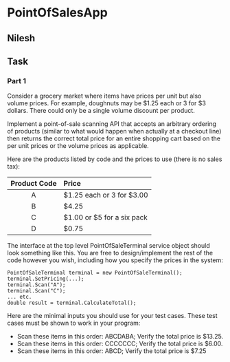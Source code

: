 # PointOfSalesApp

## Nilesh

## Task 
### Part 1
Consider a grocery market where items have prices per unit but also volume prices. For example, doughnuts may be $1.25 each or 3 for $3 dollars. There could only be a single volume discount per product.

Implement a point-of-sale scanning API that accepts an arbitrary ordering of products (similar to what would happen when actually at a checkout line) then returns the correct total price for an entire shopping cart based on the per unit prices or the volume prices as applicable.

Here are the products listed by code and the prices to use (there is no sales tax):

| Product Code  | Price |
| :-----------: | :---- |
| A | $1.25 each or 3 for $3.00 |
| B | $4.25 |
| C | $1.00 or $5 for a six pack |
| D | $0.75 |


The interface at the top level PointOfSaleTerminal service object should look something like this. You are free to design/implement the rest of the code however you wish, including how you specify the prices in the system:

```
PointOfSaleTerminal terminal = new PointOfSaleTerminal();
terminal.SetPricing(...);
terminal.Scan("A");
terminal.Scan("C");
... etc.
double result = terminal.CalculateTotal();
```

Here are the minimal inputs you should use for your test cases. These test cases must be shown to work in your program:

* Scan these items in this order: ABCDABA; Verify the total price is $13.25.
* Scan these items in this order: CCCCCCC; Verify the total price is $6.00.
* Scan these items in this order: ABCD; Verify the total price is $7.25
